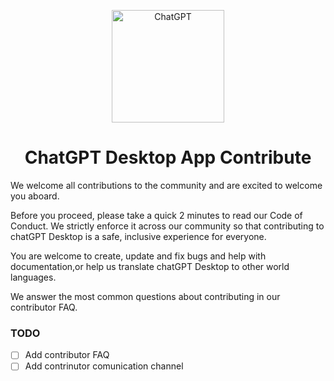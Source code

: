 <div align="center">
<p align="center">
<img width="180" src="../../public/logo.png" alt="ChatGPT">
<h1 align="center">ChatGPT Desktop App Contribute</h1>
</div>

We welcome all contributions to the community and are excited to welcome you aboard.

Before you proceed, please take a quick 2 minutes to read our Code of Conduct. We strictly enforce it across our community so that contributing to chatGPT Desktop is a safe, inclusive experience for everyone.

You are welcome to create, update and fix bugs and help with documentation,or help us translate chatGPT Desktop to other world languages.

We answer the most common questions about contributing in our contributor FAQ.

### TODO
- [ ] Add contributor FAQ
- [ ] Add contrinutor comunication channel